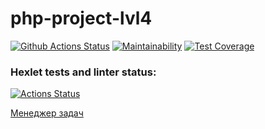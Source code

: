 # php-project-lvl4

[![Github Actions Status](https://github.com/hallernsk/php-project-lvl4/workflows/PHP%20CI/badge.svg)](https://github.com/hallernsk/php-project-lvl4/actions)
[![Maintainability](https://api.codeclimate.com/v1/badges/f9eefadfe29aa66221d2/maintainability)](https://codeclimate.com/github/hallernsk/php-project-lvl4/maintainability)
[![Test Coverage](https://api.codeclimate.com/v1/badges/f9eefadfe29aa66221d2/test_coverage)](https://codeclimate.com/github/hallernsk/php-project-lvl4/test_coverage)

### Hexlet tests and linter status:
[![Actions Status](https://github.com/hallernsk/php-project-lvl4/workflows/hexlet-check/badge.svg)](https://github.com/hallernsk/php-project-lvl4/actions)

[Менеджер задач](https://php-lvl4.herokuapp.com/)
